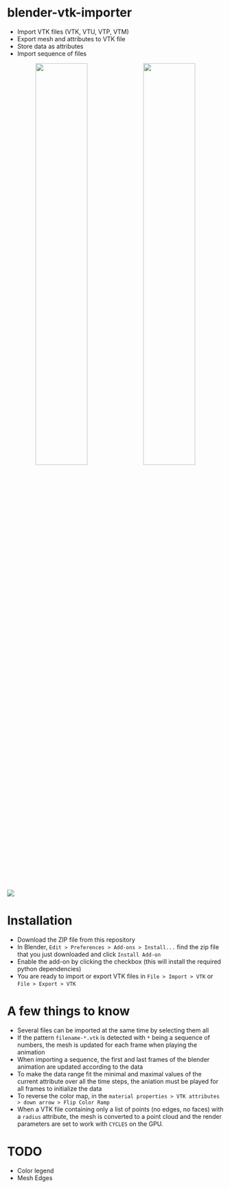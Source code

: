 # blender-vtk-importer
- Import VTK files (VTK, VTU, VTP, VTM)
- Export mesh and attributes to VTK file
- Store data as attributes
- Import sequence of files 

<p align="center">
  <img src="images/tpms.gif" width="49%"/>
  <img src="images/material_properties.png" width="49%">
</p>
<img src="images/viridis.png">

# Installation
- Download the ZIP file from this repository
- In Blender, `Edit > Preferences > Add-ons > Install...` find the zip file that you just downloaded and click `Install Add-on`
- Enable the add-on by clicking the checkbox (this will install the required python dependencies)
- You are ready to import or export VTK files in `File > Import > VTK` or `File > Export > VTK`

# A few things to know
- Several files can be imported at the same time by selecting them all
- If the pattern `filename-*.vtk` is detected with `*` being a sequence of numbers, the mesh is updated for each frame when playing the animation
- When importing a sequence, the first and last frames of the blender animation are updated according to the data
- To make the data range fit the minimal and maximal values of the current attribute over all the time steps, the aniation must be played for all frames to initialize the data
- To reverse the color map, in the `material properties > VTK attributes > down arrow > Flip Color Ramp`
- When a VTK file containing only a list of points (no edges, no faces) with a `radius` attribute, the mesh is converted to a point cloud and the render parameters are set to work with `CYCLES` on the GPU.

# TODO
- Color legend
- Mesh Edges
